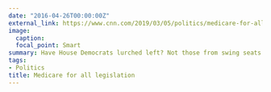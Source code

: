 ```yaml
---
date: "2016-04-26T00:00:00Z"
external_link: https://www.cnn.com/2019/03/05/politics/medicare-for-all-green-new-deal-democrats-left-progressive/index.html
image:
  caption: 
  focal_point: Smart
summary: Have House Democrats lurched left? Not those from swing seats
tags:
- Politics
title: Medicare for all legislation
---
```

